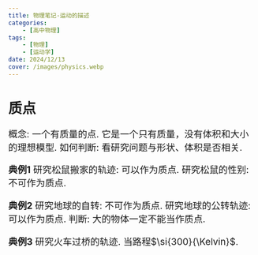```yaml
---
title: 物理笔记-运动的描述
categories:
    - [高中物理]
tags:
    - [物理]
    - [运动学]
date: 2024/12/13
cover: /images/physics.webp
---
```

# 质点
概念: 一个有质量的点.
它是一个只有质量，没有体积和大小的理想模型.
如何判断: 看研究问题与形状、体积是否相关.

**典例1**
研究松鼠搬家的轨迹: 可以作为质点.
研究松鼠的性别: 不可作为质点.

**典例2**
研究地球的自转: 不可作为质点.
研究地球的公转轨迹: 可以作为质点.
判断: 大的物体一定不能当作质点.

**典例3** 研究火车过桥的轨迹.
当路程$\si{300}{\Kelvin}$.

<style>
    p {font-size: 14pt;}
    li {font-size: 14pt;}
    center {font-size: 16pt;}
</style>
